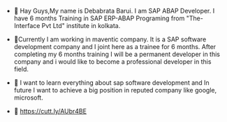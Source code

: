 - 👋 Hay Guys,My name is  Debabrata Barui. I am SAP ABAP Developer. I have 6 months Training in SAP ERP-ABAP Programing from "The-Interface Pvt Ltd" institute in kolkata.
 
- 🌱Currently I am working in maventic company. It is a SAP software development company and I joint here as a trainee for 6 months. After completing my 6 months training I will be a permanent developer in this company and i would like to become a professional developer in this field.

- 👀  I want to learn everything about sap software development and In future I want to achieve a big position in reputed company like google, microsoft.  
 
- 📄 https://cutt.ly/AUbr4BE
️ 
<!---
Debabrata-Barui/Debabrata-Barui is a ✨ special ✨ repository because its `README.md` (this file) appears on your GitHub profile.
You can click the Preview link to take a look at your changes.
--->
